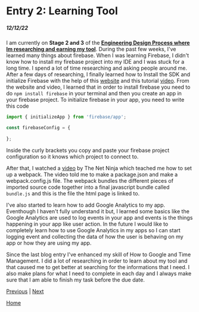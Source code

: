 # Entry 2: Learning Tool
##### 12/12/22

I am currently on **Stage 2 and 3** of the **<ins>Engineering Design Process where Im researching and earning my tool</ins>**. During the past few weeks, I've learned many things about firebase. When I was learning Firebase, I didn't know how to install my firebase project into my IDE and I was stuck for a long time. I spend a lot of time researching and asking people around me. After a few days of researching, I finally learned how to Install the SDK and initialize Firebase with the help of this [website](https://firebase.google.com/docs/web/setup) and this tutorial [video](https://youtu.be/rQvOAnNvcNQ). From the website and video, I learned that in order to install firebase you need to do `npm install firebase` in your terminal and then you create an app in your firebase project. To initialize firebase in your app, you need to write this code

```js
import { initializeApp } from 'firebase/app';

const firebaseConfig = {
  
};
```
Inside the curly brackets you copy and paste your firebase project configuration so it knows which project to connect to.

After that, I watched a [video](https://www.youtube.com/watch?v=vK2NoOoqyRo&feature=emb_title) by The Net Ninja which teached me how to set up a webpack. The video told me to make a package.json and make a webpack.config.js file. The webpack bundles the different pieces of imported source code together into a final javascript bundle called `bundle.js` and this is the file the html page is linked to.

I've also started to learn how to add Google Analytics to my app. Eventhough I haven't fully understand it but, I learned some basics like the Google Analytics are used to log events in your app and events is the things happening in your app like user action. In the future I would like to completely learn how to use Google Analytics in my apps so I can start logging event and collecting the data of how the user is behaving on my app or how they are using my app.

Since the last blog entry I've enhanced my skill of How to Google and Time Management. I did a lot of researching in order to learn about my tool and that caused me to get better at searching for the informations that I need. I also make plans for what I need to complete in each day and I always make sure that I am able to finish my task before the due date.

[Previous](entry01.md) | [Next](entry03.md)

[Home](../README.md)
